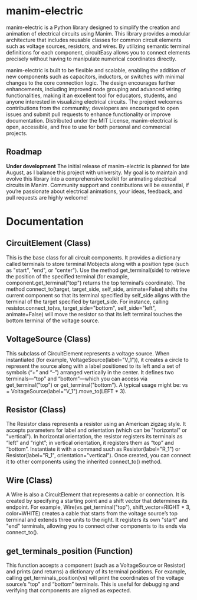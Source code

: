 # manim-electric
manim-electric is a Python library designed to simplify the creation and animation of electrical circuits using Manim. This library provides a modular architecture that includes reusable classes for common circuit elements such as voltage sources, resistors, and wires. By utilizing semantic terminal definitions for each component, circuitEasy allows you to connect elements precisely without having to manipulate numerical coordinates directly.

manim-electric is built to be flexible and scalable, enabling the addition of new components such as capacitors, inductors, or switches with minimal changes to the core connection logic. The design encourages further enhancements, including improved node grouping and advanced wiring functionalities, making it an excellent tool for educators, students, and anyone interested in visualizing electrical circuits. The project welcomes contributions from the community; developers are encouraged to open issues and submit pull requests to enhance functionality or improve documentation. Distributed under the MIT License, manim-electrical is open, accessible, and free to use for both personal and commercial projects.

## Roadmap

**Under development**
The initial release of manim-electric is planned for late August, as I balance this project with university. My goal is to maintain and evolve this library into a comprehensive toolkit for animating electrical circuits in Manim. Community support and contributions will be essential, if you’re passionate about electrical animations, your ideas, feedback, and pull requests are highly welcome!

# Documentation

## CircuitElement (Class)

This is the base class for all circuit components. It provides a dictionary called terminals to store terminal Mobjects along with a position type (such as "start", "end", or "center"). Use the method get_terminal(side) to retrieve the position of the specified terminal (for example, component.get_terminal("top") returns the top terminal’s coordinate). The method connect_to(target, target_side, self_side, animate=False) shifts the current component so that its terminal specified by self_side aligns with the terminal of the target specified by target_side. For instance, calling resistor.connect_to(vs, target_side="bottom", self_side="left", animate=False) will move the resistor so that its left terminal touches the bottom terminal of the voltage source.

## VoltageSource (Class)

This subclass of CircuitElement represents a voltage source. When instantiated (for example, VoltageSource(label="V_1")), it creates a circle to represent the source along with a label positioned to its left and a set of symbols (“+” and “–”) arranged vertically in the center. It defines two terminals—“top” and “bottom”—which you can access via get_terminal("top") or get_terminal("bottom"). A typical usage might be: vs = VoltageSource(label="V_1").move_to(LEFT * 3).

## Resistor (Class)

The Resistor class represents a resistor using an American zigzag style. It accepts parameters for label and orientation (which can be "horizontal" or "vertical"). In horizontal orientation, the resistor registers its terminals as “left” and “right”; in vertical orientation, it registers them as “top” and “bottom”. Instantiate it with a command such as Resistor(label="R_1") or Resistor(label="R_1", orientation="vertical"). Once created, you can connect it to other components using the inherited connect_to() method.

## Wire (Class)

A Wire is also a CircuitElement that represents a cable or connection. It is created by specifying a starting point and a shift vector that determines its endpoint. For example, Wire(vs.get_terminal("top"), shift_vector=RIGHT * 3, color=WHITE) creates a cable that starts from the voltage source’s top terminal and extends three units to the right. It registers its own "start" and "end" terminals, allowing you to connect other components to its ends via connect_to().

## get_terminals_position (Function)

This function accepts a component (such as a VoltageSource or Resistor) and prints (and returns) a dictionary of its terminal positions. For example, calling get_terminals_position(vs) will print the coordinates of the voltage source’s “top” and “bottom” terminals. This is useful for debugging and verifying that components are aligned as expected.

